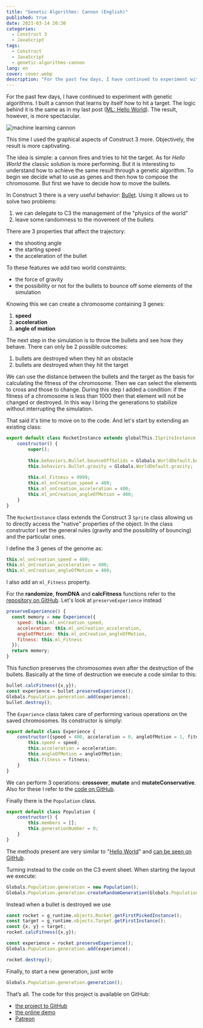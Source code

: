 ```yaml
---
title: "Genetic Algorithms: Cannon (English)"
published: true
date: 2021-03-14 20:30
categories:
  - Construct 3
  - JavaScript
tags:
  - Construct
  - JavaScript
  - genetic-algorithms-cannon
lang: en
cover: cover.webp
description: "For the past few days, I have continued to experiment with genetic algorithms. I built a cannon that learns by itself how to hit a target. The logic behind it is the same as in my last post (ML: Hello World). The result, however, is more spectacular."
---
```


For the past few days, I have continued to experiment with genetic algorithms. I built a cannon that learns by itself how to hit a target. The logic behind it is the same as in my last post ([ML: Hello World](https://www.patreon.com/posts/genetic-hello-48614130)). The result, however, is more spectacular.

![machine learning cannon](./animation.gif)

This time I used the graphical aspects of Construct 3 more. Objectively, the result is more captivating.

The idea is simple: a cannon fires and tries to hit the target. As for _Hello World_ the classic solution is more performing. But it is interesting to understand how to achieve the same result through a genetic algorithm. To begin we decide what to use as genes and then how to compose the chromosome. But first we have to decide how to move the bullets.

In Construct 3 there is a very useful behavior: [Bullet](https://www.construct.net/en/make-games/manuals/construct-3/behavior-reference/bullet). Using it allows us to solve two problems:

1. we can delegate to C3 the management of the "physics of the world"
2. leave some randomness to the movement of the bullets

There are 3 properties that affect the trajectory:

* the shooting angle
* the starting speed
* the acceleration of the bullet

To these features we add two world constraints:

* the force of gravity
* the possibility or not for the bullets to bounce off some elements of the simulation

Knowing this we can create a chromosome containing 3 genes:

1. **speed**
2. **acceleration**
3. **angle of motion**

The next step in the simulation is to throw the bullets and see how they behave. There can only be 2 possible outcomes:

1. bullets are destroyed when they hit an obstacle
2. bullets are destroyed when they hit the target

We can use the distance between the bullets and the target as the basis for calculating the fitness of the chromosome. Then we can select the elements to cross and those to change. During this step I added a condition: if the fitness of a chromosome is less than 1000 then that element will not be changed or destroyed. In this way I bring the generations to stabilize without interrupting the simulation.

That said it's time to move on to the code. And let's start by extending an existing class:

```js
export default class RocketInstance extends globalThis.ISpriteInstance {
	constructor() {
		super();
		
		this.behaviors.Bullet.bounceOffSolids = Globals.WorldDefault.bounceOffSolids;
		this.behaviors.Bullet.gravity = Globals.WorldDefault.gravity;
		
		this.ml_Fitness = 9999;
		this.ml_onCreation_speed = 400;
		this.ml_onCreation_acceleration = 400;
		this.ml_onCreation_angleOfMotion = 400;
	}
}
```

The `RocketInstance` class extends the Construct 3 `Sprite` class allowing us to directly access the "native" properties of the object. In the class constructor I set the general rules (gravity and the possibility of bouncing) and the particular ones.

I define the 3 genes of the genome as:

```js
this.ml_onCreation_speed = 400;
this.ml_onCreation_acceleration = 400;
this.ml_onCreation_angleOfMotion = 400;
```

I also add an `ml_Fitness` property.

For the **randomize**, **fromDNA** and **calcFitness** functions refer to the [repository on GitHub](https://github.com/el3um4s/construct-demo/blob/master/machine-learning/002-cannon/source/files/scripts/rocket.js). Let's look at `preserveExperience` instead

```js
preserveExperience() {
  const memory = new Experience({
    speed: this.ml_onCreation_speed,
    acceleration: this.ml_onCreation_acceleration,
    angleOfMotion: this.ml_onCreation_angleOfMotion,
    fitness: this.ml_Fitness
  });
  return memory;
}
```

This function preserves the chromosomes even after the destruction of the bullets. Basically at the time of destruction we execute a code similar to this:

```js
bullet.calcFitness({x,y});
const experience = bullet.preserveExperience();
Globals.Population.generation.add(experience);
bullet.destroy();
```

The `Experience` class takes care of performing various operations on the saved chromosomes. Its constructor is simply:

```js
export default class Experience {
	constructor({speed = 400, acceleration = 0, angleOfMotion = 1, fitness = 9999} = {speed:400, acceleration:0, angleOfMotio:1, fitness:9999}) {
		this.speed = speed;
		this.acceleration = acceleration;
		this.angleOfMotion = angleOfMotion;
		this.fitness = fitness;	
	}
}
```

We can perform 3 operations: **crossover**, **mutate** and **mutateConservative**. Also for these I refer to the [code on GitHub](https://github.com/el3um4s/construct-demo/blob/master/machine-learning/002-cannon/source/files/scripts/experience.js).

Finally there is the `Population` class.

```js
export default class Population {
	constructor() {
		this.members = [];
		this.generationNumber = 0;
	}
}
```

The methods present are very similar to "[Hello World](https://www.patreon.com/posts/genetic-hello-48614130)" and [can be seen on GitHub](https://raw.githubusercontent.com/el3um4s/construct-demo/master/machine-learning/002-cannon/source/files/scripts/population.js).

Turning instead to the code on the C3 event sheet. When starting the layout we execute:

```js
Globals.Population.generation = new Population();
Globals.Population.generation.createRandomGeneration(Globals.Population.size);
```

Instead when a bullet is destroyed we use

```js
const rocket = g_runtime.objects.Rocket.getFirstPickedInstance();
const target = g_runtime.objects.Target.getFirstInstance();
const {x, y} = target;
rocket.calcFitness({x,y});

const experience = rocket.preserveExperience();
Globals.Population.generation.add(experience);

rocket.destroy();
```

Finally, to start a new generation, just write

```js
Globals.Population.generation.generation();
```

That’s all. The code for this project is available on GitHub:

- [the project to GitHub](https://github.com/el3um4s/construct-demo)
- [the online demo](https://c3demo.stranianelli.com/machine-learning/002-cannon/demo/)
- [Patreon](https://www.patreon.com/el3um4s)
